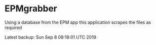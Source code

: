 # EPMgrabber
Using a database from the EPM app this application scrapes the files as required


Latest backup: Sun Sep 8 08:18:01 UTC 2019
